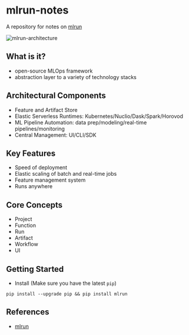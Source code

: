 # mlrun-notes
A repository for notes on [mlrun](https://github.com/mlrun/mlrun)

![mlrun-architecture](https://user-images.githubusercontent.com/58792/143601378-a3d957f9-b24e-4d7b-a990-3faf769b1e9f.png)

## What is it?

*  open-source MLOps framework
*  abstraction layer to a variety of technology stacks

## Architectural Components

* Feature and Artifact Store
* Elastic Serverless Runtimes:  Kubernetes/Nuclio/Dask/Spark/Horovod
* ML Pipeline Automation:  data prep/modeling/real-time pipelines/monitoring
* Central Management: UI/CLI/SDK

## Key Features

* Speed of deployment
* Elastic scaling of batch and real-time jobs
* Feature management system
* Runs anywhere

## Core Concepts

* Project
* Function
* Run
* Artifact
* Workflow
* UI

## Getting Started

* Install (Make sure you have the latest `pip`)

`pip install --upgrade pip && pip install mlrun`




## References

* [mlrun](https://github.com/mlrun/mlrun) 
